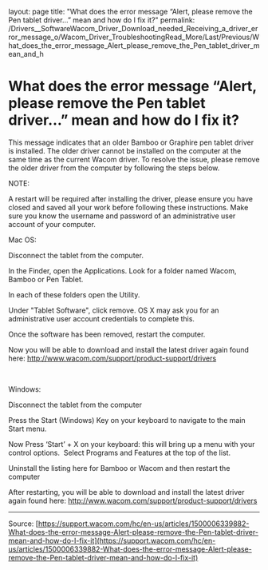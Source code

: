 layout: page
title: "What does the error message “Alert, please remove the Pen tablet driver…” mean and how do I fix it?"
permalink: /Drivers__SoftwareWacom_Driver_Download_needed_Receiving_a_driver_error_message_o/Wacom_Driver_TroubleshootingRead_More/Last/Previous/What_does_the_error_message_Alert_please_remove_the_Pen_tablet_driver_mean_and_h

# What does the error message “Alert, please remove the Pen tablet driver…” mean and how do I fix it?

This message indicates that an older Bamboo or Graphire pen tablet driver is installed. The older driver cannot be installed on the computer at the same time as the current Wacom driver. To resolve the issue, please remove the older driver from the computer by following the steps below.


NOTE:


A restart will be required after installing the driver, please ensure you have closed and saved all your work before following these instructions. Make sure you know the username and password of an administrative user account of your computer.


Mac OS:


Disconnect the tablet from the computer.


In the Finder, open the Applications. Look for a folder named Wacom, Bamboo or Pen Tablet.


In each of these folders open the Utility.


Under "Tablet Software", click remove. OS X may ask you for an administrative user account credentials to complete this.


Once the software has been removed, restart the computer.


Now you will be able to download and install the latest driver again found here: http://www.wacom.com/support/product-support/drivers


 


Windows:


Disconnect the tablet from the computer


Press the Start (Windows) Key on your keyboard to navigate to the main Start menu.


Now Press ‘Start’ + X on your keyboard: this will bring up a menu with your control options.  Select Programs and Features at the top of the list.


Uninstall the listing here for Bamboo or Wacom and then restart the computer


After restarting, you will be able to download and install the latest driver again found here: http://www.wacom.com/support/product-support/drivers

---
Source: [https://support.wacom.com/hc/en-us/articles/1500006339882-What-does-the-error-message-Alert-please-remove-the-Pen-tablet-driver-mean-and-how-do-I-fix-it](https://support.wacom.com/hc/en-us/articles/1500006339882-What-does-the-error-message-Alert-please-remove-the-Pen-tablet-driver-mean-and-how-do-I-fix-it)
